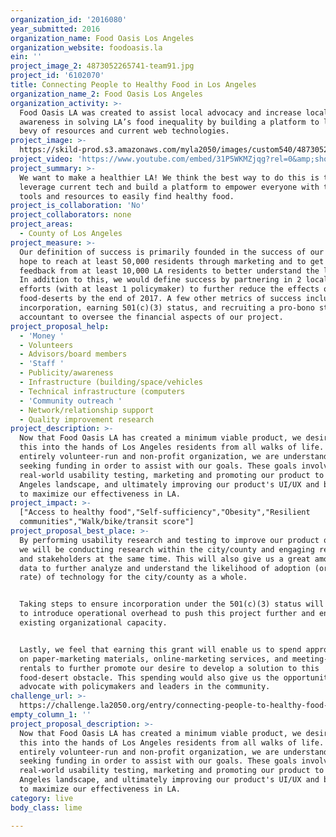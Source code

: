 ```yaml
---
organization_id: '2016080'
year_submitted: 2016
organization_name: Food Oasis Los Angeles
organization_website: foodoasis.la
ein: ''
project_image_2: 4873052265741-team91.jpg
project_id: '6102070'
title: Connecting People to Healthy Food in Los Angeles
organization_name_2: Food Oasis Los Angeles
organization_activity: >-
  Food Oasis LA was created to assist local advocacy and increase local
  awareness in solving LA’s food inequality by building a platform to leverage a
  bevy of resources and current web technologies.
project_image: >-
  https://skild-prod.s3.amazonaws.com/myla2050/images/custom540/4873052265741-team91.jpg
project_video: 'https://www.youtube.com/embed/31P5WKMZjqg?rel=0&amp;showinfo=0'
project_summary: >-
  We want to make a healthier LA! We think the best way to do this is to
  leverage current tech and build a platform to empower everyone with the right
  tools and resources to easily find healthy food.
project_is_collaboration: 'No'
project_collaborators: none
project_areas:
  - County of Los Angeles
project_measure: >-
  Our definition of success is primarily founded in the success of our cause. We
  hope to reach at least 50,000 residents through marketing and to get testing
  feedback from at least 10,000 LA residents to better understand the landscape.
  In addition to this, we would define success by partnering in 2 local advocacy
  efforts (with at least 1 policymaker) to further reduce the effects of
  food-deserts by the end of 2017. A few other metrics of success include:
  incorporation, earning 501(c)(3) status, and recruiting a pro-bono staff
  accountant to oversee the financial aspects of our project.
project_proposal_help:
  - 'Money '
  - Volunteers
  - Advisors/board members
  - 'Staff '
  - Publicity/awareness
  - Infrastructure (building/space/vehicles
  - Technical infrastructure (computers
  - 'Community outreach '
  - Network/relationship support
  - Quality improvement research
project_description: >-
  Now that Food Oasis LA has created a minimum viable product, we desire to get
  this into the hands of Los Angeles residents from all walks of life. Being an
  entirely volunteer-run and non-profit organization, we are understandably
  seeking funding in order to assist with our goals. These goals involve heavy
  real-world usability testing, marketing and promoting our product to the Los
  Angeles landscape, and ultimately improving our product's UI/UX and back-end
  to maximize our effectiveness in LA.
project_impact: >-
  ["Access to healthy food","Self-sufficiency","Obesity","Resilient
  communities","Walk/bike/transit score"]
project_proposal_best_place: >-
  By performing usability research and testing to improve our product offering,
  we will be conducting research within the city/county and engaging residents
  and stakeholders at the same time. This will also give us a great amount of
  data to further analyze and understand the likelihood of adoption (or adoption
  rate) of technology for the city/county as a whole.


  Taking steps to ensure incorporation under the 501(c)(3) status will allow us
  to introduce operational overhead to push this project further and enhance our
  existing organizational capacity.


  Lastly, we feel that earning this grant will enable us to spend appropriately
  on paper-marketing materials, online-marketing services, and meeting-space
  rentals to further promote our desire to develop a solution to this
  food-desert obstacle. This spending would also give us the opportunity to
  advocate with policymakers and leaders in the community.
challenge_url: >-
  https://challenge.la2050.org/entry/connecting-people-to-healthy-food-in-los-angeles
empty_column_1: ''
project_proposal_description: >-
  Now that Food Oasis LA has created a minimum viable product, we desire to get
  this into the hands of Los Angeles residents from all walks of life. Being an
  entirely volunteer-run and non-profit organization, we are understandably
  seeking funding in order to assist with our goals. These goals involve heavy
  real-world usability testing, marketing and promoting our product to the Los
  Angeles landscape, and ultimately improving our product's UI/UX and back-end
  to maximize our effectiveness in LA.
category: live
body_class: lime

---
```

